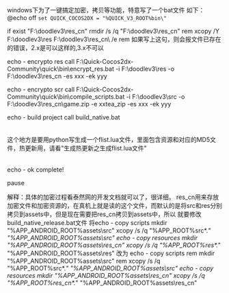windows下为了一键搞定加密，拷贝等功能，特意写了一个bat文件
如下：
@echo off
`set QUICK_COCOS2DX = "%QUICK_V3_ROOT%bin\"`

if exist "F:\doodlev3\res_cn" rmdir /s /q "F:\doodlev3\res_cn"
rem xcopy /Y F:\doodlev3\res F:\doodlev3\res_cn\ /e
rem 如果写上这句，则会报文件已存在的错误，2.x是可以这样的,3.x不可以

echo - encrypto res
call F:\Quick-Cocos2dx-Community\quick\bin\encrypt_res.bat -i F:\doodlev3\res -o F:\doodlev3\res_cn -es xxx -ek yyy

echo - encrypto scr
call F:\Quick-Cocos2dx-Community\quick\bin\compile_scripts.bat -i F:\doodlev3\src -o F:\doodlev3\res_cn\game.zip -e xxtea_zip -es xxx -ek yyy

echo - build project
call build_native.bat

######
这个地方是要用python写生成一个flist.lua文件，里面包含资源和对应的MD5文件，热更新用，请看"生成热更新之生成flist.lua文件"
######

echo - ok complete!

pause

解释：具体的加密过程看泰然网的开发文档就可以了，很详细。
     res_cn用来存放加密文件和加密资源的，在真机上就是读的这个文件，而默认的是将src和res分别拷贝到assets中，但是现在需要把res_cn拷贝到assets中，所以
     就要修改build_native_release.bat文件
     将echo - copy scripts
       mkdir "%APP_ANDROID_ROOT%assets\src"
       xcopy /s /q "%APP_ROOT%src\*.*" "%APP_ANDROID_ROOT%assets\src\"
       echo - copy resources
       mkdir "%APP_ANDROID_ROOT%assets\res_cn"
       xcopy /s /q "%APP_ROOT%res\*.*" "%APP_ANDROID_ROOT%assets\res\"
      改为
      echo - copy scripts
      rem mkdir "%APP_ANDROID_ROOT%assets\src"
      rem xcopy /s /q "%APP_ROOT%src\*.*" "%APP_ANDROID_ROOT%assets\src\"
      echo - copy resources
      mkdir "%APP_ANDROID_ROOT%assets\res_cn"
      xcopy /s /q "%APP_ROOT%res_cn\*.*" "%APP_ANDROID_ROOT%assets\res_cn\"
